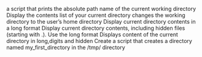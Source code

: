  a script that prints the absolute path name of the current working directory
Display the contents list of your current directory
 changes the working directory to the user’s home directory
Display current directory contents in a long format
Display current directory contents, including hidden files (starting with .). Use the long format
Displays content of the current directory in long,digits and hidden
Create a script that creates a directory named my_first_directory in the /tmp/ directory
